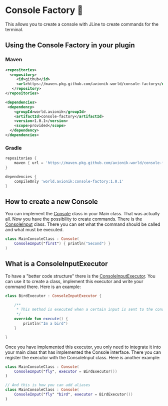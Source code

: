 # Console Factory 🦆
This allows you to create a console with JLine to create commands for the terminal.

## Using the Console Factory in your plugin

### Maven
```xml
<repositories>
  <repository>
     <id>github</id>
     <url>https://maven.pkg.github.com/avionik-world/console-factory</url>
   </repository>
</repositories>
```

```xml
<dependencies>
 <dependency>
    <groupId>world.avionik</groupId>
    <artifactId>console-factory</artifactId>
    <version>1.0.1</version>
    <scope>provided</scope>
  </dependency>
</dependencies>
```

### Gradle
```groovy
repositories {
    maven { url = 'https://maven.pkg.github.com/avionik-world/console-factory' }
}
```

```groovy
dependencies {
    compileOnly 'world.avionik:console-factory:1.0.1'
}
```

## How to create a new Console
You can implement the [Console](https://github.com/avionik-world/console-factory/blob/master/src/main/kotlin/world/avionik/console/factory/Console.kt) class in your Main class. That was actually all. Now you have the possibility to create commands. 
There is the [ConsoleInput](https://github.com/avionik-world/console-factory/blob/master/src/main/kotlin/world/avionik/console/factory/input/ConsoleInput.kt) class. There you can set what the command should be called and what must be executed.
``` kotlin
class MainConsoleClass : Console(
    ConsoleInput("first") { println("Second") }
)
```

## What is a ConsoleInputExecutor
To have a "better code structure" there is the [ConsoleInputExecutor](https://github.com/avionik-world/console-factory/blob/master/src/main/kotlin/world/avionik/console/factory/input/ConsoleInputExecutor.kt). You can use it to create a class, implement this executor and write your command there. Here is an example:
``` kotlin
class BirdExecutor : ConsoleInputExecutor {

    /**
     * This method is executed when a certain input is sent to the console.
     */
    override fun execute() {
        println("Im a bird")
    }

}
```

Once you have implemented this executor, you only need to integrate it into your main class that has implemented the Console interface. There you can register the executor with the ConsoleInput class. Here is another example:
``` kotlin
class MainConsoleClass : Console(
    ConsoleInput("fly", executor = BirdExecutor())
)

// And this is how you can add aliases
class MainConsoleClass : Console(
    ConsoleInput("fly" "bird", executor = BirdExecutor())
)
```
